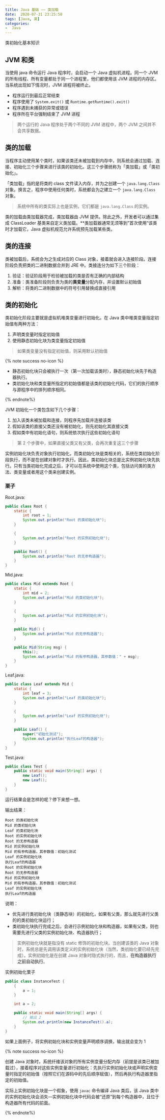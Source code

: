 ```yaml
---
title: Java 基础 —— 类加载
date:  2020-07-31 23:25:50
tags: [Java, 类]
categories:
-  Java
---
```


类初始化基本知识

<!-- more -->

## JVM 和类

当使用 java 命令运行 Java 程序时，会启动一个 Java 虚拟机进程。同一个 JVM 的所有线程、所有变量都处于同一个进程里，他们都使用该 JVM 进程的内存区。当系统出现如下情况时，JVM 进程将被终止。

- 程序运行到最后正常结束
- 程序使用了 `System.exit()` 或 `Runtime.getRuntime().exit()`
- 程序遇到未捕获的异常或错误
- 程序所在平台强制结束了 JVM 进程

> 两个运行的 Java 程序处于两个不同的 JVM 进程中，两个 JVM 之间并不会共享数据。

## 类的加载

当程序主动使用某个类时，如果该类还未被加载到内存中，则系统会通过加载、连接、初始化三个步骤来进行该类的初始化。这三个步骤统称为「类加载」或「类初始化」。

「类加载」指的是将类的 class 文件读入内存，并为之创建一个 `java.lang.Class` 对象。换言之，程序中使用任何类时，系统都会为之建立一个 `java.lang.Class` 对象。

> 系统中所有的类实际上也是实例，它们都是 `java.lang.Class` 的实例。

类的加载由类加载器完成，类加载器由 JVM 提供。除此之外，开发者可以通过集成 ClassLoader 基类来自定义类加载。**类加载器通常无须等到”首次使用“该类时才加载它，Java 虚拟机规范允许系统预先加载某些类。

## 类的连接

类被加载后，系统会为之生成对应的 Class 对象，接着就会进入连接阶段。连接阶段负责把类的二进制数据合并到 JRE 中。类接连分为如下三个阶段：
1. 验证：验证阶段用于检验被加载的类是否有正确的内部结构
2. 准备：类准备阶段则负责为类的**类变量**分配内存，并设置默认初始值
3. 解析：将类的二进制数据中的符号引用替换成直接引用

## 类的初始化

类初始化阶段主要就是虚拟机堆类变量进行初始化。在 Java 类中堆类变量指定初始值有两种方法：
1. 声明类变量时指定初始值
2. 使用静态初始化块为类变量指定初始值

> 如果类变量没有指定初始值，则采用默认初始值

{% note success no-icon %}

- 静态初始化块只会被执行一次（第一次加载该类时），静态初始化块先于构造器执行。
- 类初始化块和类变量所指定的初始值都是该类的初始化代码，它们的执行顺序与源程序中的排列顺序相同。

{% endnote%}

JVM 初始化一个类包含如下几个步骤：
1. 加入该类未被加载和连接，则程序先加载并连接该类
2. 假如该类的直接父类还没有被初始化，则先初始化其直接父类
3. 假如类中有初始化语句，则系统依次执行这些初始化语句

> 第 2 个步骤中，如果直接父类又有父类，会再次重复这三个步骤

实例初始化块负责对象执行初始化，而类初始化块是类相关的，系统在类初始化阶段执行，而不是在创建对象时才执行。因此，类初始化块总是比实例初始化块先执行。只有当类初始化完成之后，才可以在系统中使用这个类，包括访问类的类方法、类变量或者用这个类来创建实例。

### 栗子

Root.java:

```java
public class Root {
    static {
        int root = 1;
        System.out.println("Root 的类初始化块");
    }

    {
        System.out.println("Root 的实例初始化块");
    }

    public Root() {
        System.out.println("Root 的无参构造器");
    }
}
```

Mid.java:

```java
public class Mid extends Root {
    static {
        int mid = 2;
        System.out.println("Mid 的类初始化块");
    }

    {
        System.out.println("Mid 的实例初始化块");
    }

    public Mid() {
        System.out.println("Mid 的无参构造器");
    }

    public Mid(String msg) {
        this();
        System.out.println("Mid 的有参构造器，其参数值：" + msg);
    }
}
```

Leaf.java:

```java
public class Leaf extends Mid {
    static {
        int leaf = 3;
        System.out.println("Leaf 的类初始化块");
    }

    {
        System.out.println("Leaf 的实例初始化块");
    }

    public Leaf() {
        super("初始化测试");
        System.out.println("执行Leaf的构造器");
    }
}
```

Test.java:

```java
public class Test {
    public static void main(String[] args) {
        new Leaf();
        new Leaf();
    }
}
```

运行结果会是怎样的呢？停下来想一想。

输出结果：
```
Root 的类初始化块
Mid 的类初始化块
Leaf 的类初始化块
Root 的实例初始化块
Root 的无参构造器
Mid 的实例初始化块
Mid 的有参构造器，其参数值：初始化测试
Leaf 的实例初始化块
执行Leaf的构造器
Root 的实例初始化块
Root 的无参构造器
Mid 的实例初始化块
Mid 的有参构造器，其参数值：初始化测试
Leaf 的实例初始化块
执行Leaf的构造器
```

说明：
- 优先进行类初始化块（类静态块）的初始化，如果有父类，那么就先进行父类的的类初始化块运行；
- 类初始化块执行完成之后，会进行示例初始化块和构造器，如果有父类，则也需要先进行父类的实例初始化块、构造器执行；

> 实例初始化块就是指没有 static 修饰的初始化块。当创建该类的 Java 对象时，系统总是先调用该类定义的实例初始化块（当然，类初始化要已经先完成）。实例初始化是在创建 Java 对象时隐式执行的，而且，**在构造器执行之前自动执行**。

实例初始化栗子

```java
public class InstanceTest {
    {
        a = 1;
    }

    int a = 2;

    public static void main(String[] args) {
        // 输出 2
        System.out.println(new InstanceTest().a);
    }
}
```

如果上面例子，将实例初始化块和实例变量声明顺序调换，输出就会变为 1

{% note success no-icon %}

创建 Java 对象时，系统纤维该对象的所有实例变量分配内存（前提是该类已被加载过），接着程序对这些实例变量进行初始化：先执行实例初始化块或声明实例变量时指定的初始值（按照它们在源码中的先后顺序赋值），然后再执行构造器里指定的初始值。

实际上实例初始化块是一个假象，使用 `javac` 命令编译 Java 类后，该 Java 类中的实例初始化块会消失—实例初始化块中代码会被“还原”到每个构造器中，且位于构造器所有代码的前面。

{% endnote%}